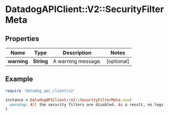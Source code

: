 # DatadogAPIClient::V2::SecurityFilterMeta

## Properties

| Name        | Type       | Description        | Notes      |
| ----------- | ---------- | ------------------ | ---------- |
| **warning** | **String** | A warning message. | [optional] |

## Example

```ruby
require 'datadog_api_client/v2'

instance = DatadogAPIClient::V2::SecurityFilterMeta.new(
  warning: All the security filters are disabled. As a result, no logs are being analyzed.
)
```
